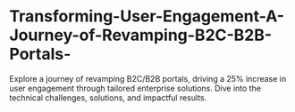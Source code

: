 # Transforming-User-Engagement-A-Journey-of-Revamping-B2C-B2B-Portals-
Explore a journey of revamping B2C/B2B portals, driving a 25% increase in user engagement through tailored enterprise solutions. Dive into the technical challenges, solutions, and impactful results.
